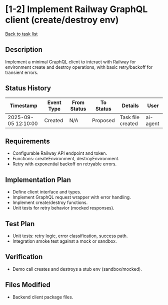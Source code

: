 # [1-2] Implement Railway GraphQL client (create/destroy env)

[Back to task list](../tasks.md)

## Description
Implement a minimal GraphQL client to interact with Railway for environment create and destroy operations, with basic retry/backoff for transient errors.

## Status History
| Timestamp | Event Type | From Status | To Status | Details | User |
|-----------|------------|-------------|-----------|---------|------|
| 2025-09-05 12:10:00 | Created | N/A | Proposed | Task file created | ai-agent |

## Requirements
- Configurable Railway API endpoint and token.
- Functions: createEnvironment, destroyEnvironment.
- Retry with exponential backoff on retryable errors.

## Implementation Plan
- Define client interface and types.
- Implement GraphQL request wrapper with error handling.
- Implement create/destroy functions.
- Unit tests for retry behavior (mocked responses).

## Test Plan
- Unit tests: retry logic, error classification, success path.
- Integration smoke test against a mock or sandbox.

## Verification
- Demo call creates and destroys a stub env (sandbox/mocked).

## Files Modified
- Backend client package files.
